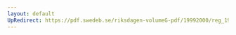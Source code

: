 ```yaml
---
layout: default
UpRedirect: https://pdf.swedeb.se/riksdagen-volumeG-pdf/19992000/reg_19992000/reg_19992000_0337.pdf
---
```

